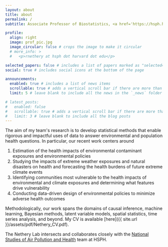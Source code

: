```yaml
---
layout: about
title: about
permalink: /
subtitle: Associate Professor of Biostatistics, <a href='https://hsph.harvard.edu/'>Harvard T.H. Chan School of Public Health</a>.

profile:
  align: right
  image: prof_pic.jpg
  image_circular: false # crops the image to make it circular
  # more_info: >
  #   <p>rnethery at hsph dot harvard dot edu</p>

selected_papers: false # includes a list of papers marked as "selected={true}"
social: true # includes social icons at the bottom of the page

announcements:
  enabled: true # includes a list of news items
  scrollable: true # adds a vertical scroll bar if there are more than 3 news items
  limit: 5 # leave blank to include all the news in the `_news` folder

# latest_posts:
#   enabled: false
#   scrollable: true # adds a vertical scroll bar if there are more than 3 new posts items
#   limit: 3 # leave blank to include all the blog posts
---
```


The aim of my team's research is to develop statistical methods that enable rigorous and impactful uses of data to answer environmental and population health questions. In particular, our recent work centers around 

  1. Estimation of the health impacts of environmental contaminant exposures and environmental policies 
  2. Studying the impacts of extreme weather exposures and natural disasters on health and forecasting the health burdens of future extreme climate events 
  3. Identifying communities most vulnerable to the health impacts of environmental and climate exposures and determining what features drive vulnerability 
  4. Conducting data-driven design of environmental policies to minimize adverse health outcomes

Methodologically, our work spans the domains of causal inference, machine learning, Bayesian methods, latent variable models, spatial statistics, time series analysis, and beyond. My CV is available [here]({{ site.url }}/assets/pdf/Nethery_CV.pdf).

The Nethery Lab intersects and collaborates closely with the  <a href='https://hsph.harvard.edu/research/air-pollution-health/'>National Studies of Air Pollution and Health</a> team at HSPH.
